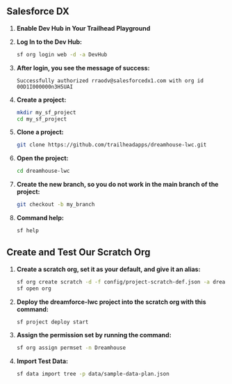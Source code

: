 ## Salesforce DX

1. **Enable Dev Hub in Your Trailhead Playground**

2. **Log In to the Dev Hub:**
    ```sh
    sf org login web -d -a DevHub
    ```

3. **After login, you see the message of success:**
    ```
    Successfully authorized rraodv@salesforcedx1.com with org id 00D1I000000n3H5UAI
    ```

4. **Create a project:**
    ```sh
    mkdir my_sf_project
    cd my_sf_project
    ```

5. **Clone a project:**
    ```sh
    git clone https://github.com/trailheadapps/dreamhouse-lwc.git
    ```

6. **Open the project:**
    ```sh
    cd dreamhouse-lwc
    ```

7. **Create the new branch, so you do not work in the main branch of the project:**
    ```sh
    git checkout -b my_branch
    ```

8. **Command help:**
    ```sh
    sf help
    ```

## Create and Test Our Scratch Org

1. **Create a scratch org, set it as your default, and give it an alias:**
    ```sh
    sf org create scratch -d -f config/project-scratch-def.json -a dreamhouse-org
    sf open org
    ```

2. **Deploy the dreamforce-lwc project into the scratch org with this command:**
    ```sh
    sf project deploy start
    ```

3. **Assign the permission set by running the command:**
    ```sh
    sf org assign permset -n Dreamhouse
    ```

4. **Import Test Data:**
    ```sh
    sf data import tree -p data/sample-data-plan.json
    ```